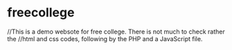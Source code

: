# freecollege
//This is a demo websote for free college. There is not much to check rather the 
//html and css codes, following by the PHP and a JavaScript file.
